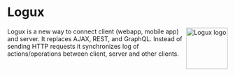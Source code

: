 # Logux

<img align="right" width="95" height="95" title="Logux logo"
     src="https://cdn.rawgit.com/logux/logux/master/logo.svg">

Logux is a new way to connect client (webapp, mobile app) and server.
It replaces AJAX, REST, and GraphQL. Instead of sending HTTP requests
it synchronizes log of actions/operations between client, server
and other clients.
